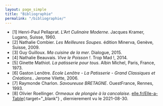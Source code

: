```yaml
---
layout: page_simple
title: "Bibliographie"
permalink: "/bibliographie/"
---
```

- [1] Henri-Paul Pellaprat. *L’Art Culinaire Moderne*. Jacques Kramer,
Lugano, Suisse, 1960. <a class="anchor-tag" id="pellaprat"></a>
- [2] Nathalie Combier. *Les Meilleures Soupes*. édition Minerva, Genève,
Suisse, 2009.<a class="anchor-tag" id="meilleuressoupes"></a>  
- [3] Guy Guilloux. *Ma cuisine de la mer*. Dialogue, 2015.<a class="anchor-tag" id="macuisinedelamer"></a>
- [4] Nathalie Beauvais. *Vive le Poisson !*. Trop Mad !, 2014.<a class="anchor-tag" id="vivelepoisson"></a>
- [5] Ginette Mathiot. *La patisserie pour tous*. Albin Michel, Paris, France,
1973.<a class="anchor-tag" id="patisseriepourtous"></a>
- [6] Gaston Lenôtre. *Ecole Lenôtre - La Patisserie - Grand Classiques et
  Créations.*. Jerome Vilette, 2006.<a class="anchor-tag" id="lenotre"></a>
- [7] Raymonde Charlon. *Savoureuse BRETAGNE*. OuestFrance, Rennes, 1993.
- [8] Olivier Roellinger. *Ormeaux de plongée à la cancalaise*. [elle.fr/Elle-a-Table](https://www.elle.fr/Elle-a-Table/Recettes-de-cuisine/Ormeaux-de-plongee-a-la-cancalaise-2086738){:target="_blank"}
, diernierement vu le 2021-08-30.
